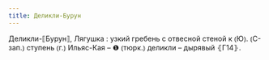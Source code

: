 ```yaml
---
title: Деликли-Бурун
---
```


Деликли-⟦Бурун⟧, Лягушка
: узкий гребень с отвесной стеной к ⦅Ю⦆. ⦅С-зап.⦆ ступень ⦅г.⦆ Ильяс-Кая – ❶ ⦅тюрк.⦆ деликли – дырявый ⦃Г14⦄.
